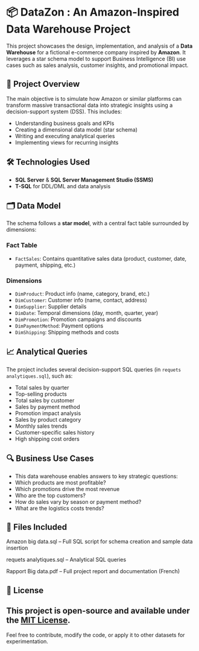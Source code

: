 # 📦 DataZon : An Amazon-Inspired Data Warehouse Project

This project showcases the design, implementation, and analysis of a **Data Warehouse** for a fictional e-commerce company inspired by **Amazon**. It leverages a star schema model to support Business Intelligence (BI) use cases such as sales analysis, customer insights, and promotional impact.

## 📘 Project Overview

The main objective is to simulate how Amazon or similar platforms can transform massive transactional data into strategic insights using a decision-support system (DSS). This includes:

- Understanding business goals and KPIs
- Creating a dimensional data model (star schema)
- Writing and executing analytical queries
- Implementing views for recurring insights

## 🛠️ Technologies Used

- **SQL Server** & **SQL Server Management Studio (SSMS)**
- **T-SQL** for DDL/DML and data analysis

## 🗂️ Data Model

The schema follows a **star model**, with a central fact table surrounded by dimensions:

### Fact Table
- `FactSales`: Contains quantitative sales data (product, customer, date, payment, shipping, etc.)

### Dimensions
- `DimProduct`: Product info (name, category, brand, etc.)
- `DimCustomer`: Customer info (name, contact, address)
- `DimSupplier`: Supplier details
- `DimDate`: Temporal dimensions (day, month, quarter, year)
- `DimPromotion`: Promotion campaigns and discounts
- `DimPaymentMethod`: Payment options
- `DimShipping`: Shipping methods and costs

## 📈 Analytical Queries

The project includes several decision-support SQL queries (in `requets analytiques.sql`), such as:

- Total sales by quarter
- Top-selling products
- Total sales by customer
- Sales by payment method
- Promotion impact analysis
- Sales by product category
- Monthly sales trends
- Customer-specific sales history
- High shipping cost orders

## 🔍 Business Use Cases

- This data warehouse enables answers to key strategic questions:
- Which products are most profitable?
- Which promotions drive the most revenue
- Who are the top customers?
- How do sales vary by season or payment method?
- What are the logistics costs trends?

## 📁 Files Included

Amazon big data.sql – Full SQL script for schema creation and sample data insertion

requets analytiques.sql – Analytical SQL queries

Rapport Big data.pdf – Full project report and documentation (French)

## 📝 License

This project is open-source and available under the [MIT License](https://opensource.org/licenses/MIT).
---
Feel free to contribute, modify the code, or apply it to other datasets for experimentation.

